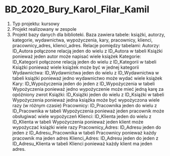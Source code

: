 # BD_2020_Bury_Karol_Filar_Kamil
1.	Typ projektu: kursowy
2.	Projekt realizowany w zespole
3.	Projekt bazy danych dla biblioteki. Baza zawiera tabele: książki, autorzy, kategorie, wydawnictwa, wypożyczenia, kary, pracownicy, klienci, pracownicy_adres, klienci_adres. Relacje pomiędzy tabelami:
Autorzy: ID_Autora połączone relacją jeden do wielu z ID_Autora w tabeli Książki ponieważ jeden autor może napisać wiele książek
Kategorie: ID_Kategorii połączone relacją jeden do wielu z ID_Kategorii w tabeli Książki ponieważ wiele książek może być w jednej kategorii
Wydawnictwa: ID_Wydawnictwa jeden do wielu z ID_Wydawnictwa w tabeli książki ponieważ jedno wydawnictwo może wydać wiele książek
Kary: ID_Wypożyczenia jeden do jeden z ID_Wypożyczenia w tabeli Wypożyczenia ponieważ jedno wypożyczenie może mieć jedną karę za opóźniony zwrot
Książki: ID_Książki jeden do wielu z ID_Książki w tabeli Wypożyczenia ponieważ jedna książka może być wypożyczona wiele razy (w różnym czasie)
Pracownicy: ID_Pracownika jeden do wielu z ID_Pracownika w tabeli Wypożyczenia ponieważ jeden pracownik może obsługiwać wiele wypożyczeń
Klienci: ID_Klienta jeden do wielu z ID_Klienta w tabeli Wypożyczenia ponieważ jeden klient może wypożyczać książki wiele razy
Pracownicy_Adres: ID_Adresu jeden do jeden z ID_Adresu_Pracownika w tabeli Pracownicy ponieważ każdy pracownik ma jeden adres
Klienci_Adres: ID_Adresu jeden do jeden z ID_Adresu_Klienta w tabeli Klienci ponieważ każdy klient ma jeden adres.

